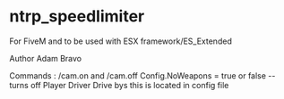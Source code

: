 # ntrp_speedlimiter
For FiveM and to be used with ESX framework/ES_Extended

Author Adam Bravo

Commands : /cam.on and /cam.off
Config.NoWeapons = true or false  -- turns off Player Driver Drive bys this is located in config file
